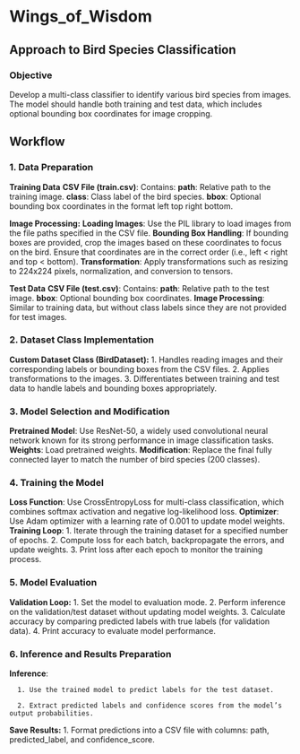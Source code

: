 # Wings_of_Wisdom

## Approach to Bird Species Classification
### Objective
Develop a multi-class classifier to identify various bird species from images. The model should handle both training and test data, which includes optional bounding box coordinates for image cropping.

## Workflow
### 1. Data Preparation
**Training Data**
**CSV File (train.csv)**: Contains:
      **path**: Relative path to the training image.
      **class**: Class label of the bird species.
      **bbox**: Optional bounding box coordinates in the format left top right bottom.
      
**Image Processing:**
   **Loading Images**: Use the PIL library to load images from the file paths specified in the CSV file.
    **Bounding Box Handling**: If bounding boxes are provided, crop the images based on these coordinates to focus on the bird. Ensure that coordinates are in the correct order (i.e., left < right and top < bottom).
    **Transformation**: Apply transformations such as resizing to 224x224 pixels, normalization, and conversion to tensors.
    
**Test Data**
**CSV File (test.csv)**: Contains:
    **path**: Relative path to the test image.
    **bbox**: Optional bounding box coordinates.
    **Image Processing**: Similar to training data, but without class labels since they are not provided for test images.

### 2. Dataset Class Implementation
**Custom Dataset Class (BirdDataset):**
    1. Handles reading images and their corresponding labels or bounding boxes from the CSV files.
    2. Applies transformations to the images.
    3. Differentiates between training and test data to handle labels and bounding boxes appropriately.
    
### 3. Model Selection and Modification
**Pretrained Model**: Use ResNet-50, a widely used convolutional neural network known for its strong performance in image classification tasks.
**Weights**: Load pretrained weights.
**Modification**: Replace the final fully connected layer to match the number of bird species (200 classes).
    
### 4. Training the Model
**Loss Function**: Use CrossEntropyLoss for multi-class classification, which combines softmax activation and negative log-likelihood loss.
**Optimizer**: Use Adam optimizer with a learning rate of 0.001 to update model weights.
**Training Loop**:
     1. Iterate through the training dataset for a specified number of epochs.
     2. Compute loss for each batch, backpropagate the errors, and update weights.
     3. Print loss after each epoch to monitor the training process.
          
### 5. Model Evaluation
**Validation Loop:**
      1. Set the model to evaluation mode.
      2. Perform inference on the validation/test dataset without updating model weights.
      3. Calculate accuracy by comparing predicted labels with true labels (for validation data).
      4. Print accuracy to evaluate model performance.
      
### 6. Inference and Results Preparation
**Inference**:

      1. Use the trained model to predict labels for the test dataset.
      
      2. Extract predicted labels and confidence scores from the model’s output probabilities.
      
**Save Results:**
      1. Format predictions into a CSV file with columns: path, predicted_label, and confidence_score.
